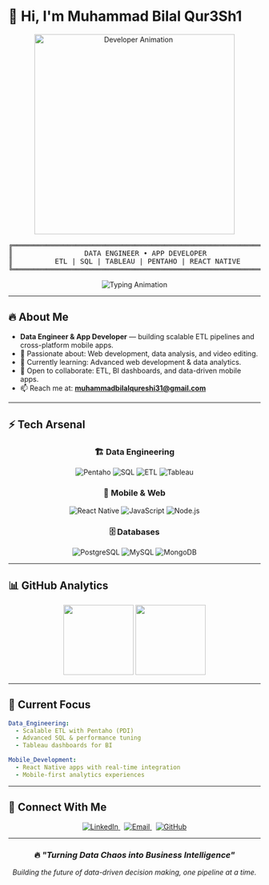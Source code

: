# 👋 Hi, I'm Muhammad Bilal Qur3Sh1

<p align="center">
  <img src="https://i.giphy.com/media/xT9IgIc0lryrxvqVGM/giphy.gif" alt="Developer Animation" width="400">
</p>

<div align="center">
<pre>
╔════════════════════════════════════════════════════════════╗
║                 DATA ENGINEER • APP DEVELOPER              ║
║          ETL | SQL | TABLEAU | PENTAHO | REACT NATIVE      ║
╚════════════════════════════════════════════════════════════╝
</pre>
</div>

<p align="center">
  <img src="https://readme-typing-svg.herokuapp.com?size=22&duration=3500&pause=1200&color=F85D7F&center=true&vCenter=true&width=700&lines=Turning+Data+Chaos+into+Insights;Building+Scalable+ETL+Pipelines;Mastering+SQL+%7C+Tableau+%7C+Pentaho;Data+Engineering+%7C+Analytics+%7C+BI" alt="Typing Animation">
</p>

---

## 🔥 About Me
- **Data Engineer & App Developer** — building scalable ETL pipelines and cross-platform mobile apps.  
- 👀 Passionate about: Web development, data analysis, and video editing.  
- 🌱 Currently learning: Advanced web development & data analytics.  
- 💞️ Open to collaborate: ETL, BI dashboards, and data-driven mobile apps.  
- 📫 Reach me at: **muhammadbilalqureshi31@gmail.com**

---

## ⚡ Tech Arsenal

<div align="center">

### 🏗️ Data Engineering
![Pentaho](https://img.shields.io/badge/Pentaho-FF6C37?style=for-the-badge&logo=pentaho&logoColor=white)
![SQL](https://img.shields.io/badge/Advanced_SQL-336791?style=for-the-badge&logo=postgresql&logoColor=white)
![ETL](https://img.shields.io/badge/ETL_Pipelines-FF6B35?style=for-the-badge&logo=apache-airflow&logoColor=white)
![Tableau](https://img.shields.io/badge/Tableau-E97627?style=for-the-badge&logo=tableau&logoColor=white)

### 📱 Mobile & Web
![React Native](https://img.shields.io/badge/React_Native-20232A?style=for-the-badge&logo=react&logoColor=61DAFB)
![JavaScript](https://img.shields.io/badge/JavaScript-F7DF1E?style=for-the-badge&logo=javascript&logoColor=black)
![Node.js](https://img.shields.io/badge/Node.js-43853D?style=for-the-badge&logo=node.js&logoColor=white)

### 🗄️ Databases
![PostgreSQL](https://img.shields.io/badge/PostgreSQL-316192?style=for-the-badge&logo=postgresql&logoColor=white)
![MySQL](https://img.shields.io/badge/MySQL-005C84?style=for-the-badge&logo=mysql&logoColor=white)
![MongoDB](https://img.shields.io/badge/MongoDB-4EA94B?style=for-the-badge&logo=mongodb&logoColor=white)

</div>

---

## 📊 GitHub Analytics
<div align="center">
  <img src="https://github-readme-stats.vercel.app/api?username=mrQur3Sh1&show_icons=true&theme=tokyonight&hide_border=true" height="140" />
  <img src="https://streak-stats.demolab.com?user=mrQur3Sh1&theme=tokyonight&hide_border=true" height="140" />
</div>

---

## 🎯 Current Focus

```yaml
Data_Engineering:
  - Scalable ETL with Pentaho (PDI)
  - Advanced SQL & performance tuning
  - Tableau dashboards for BI

Mobile_Development:
  - React Native apps with real-time integration
  - Mobile-first analytics experiences
````

---

## 🔗 Connect With Me

<p align="center">
  <a href="https://www.linkedin.com/in/muhammad-bilal-qureshi-52236528a" target="_blank">
    <img src="https://img.shields.io/badge/LinkedIn-Connect-blue?style=for-the-badge&logo=linkedin&logoColor=white" alt="LinkedIn" />
  </a>
  &nbsp;
  <a href="mailto:muhammadbilalqureshi31@gmail.com">
    <img src="https://img.shields.io/badge/Email-Contact-red?style=for-the-badge&logo=gmail&logoColor=white" alt="Email" />
  </a>
  &nbsp;
  <a href="https://github.com/mrQur3Sh1" target="_blank">
    <img src="https://img.shields.io/badge/GitHub-Profile-181717?style=for-the-badge&logo=github&logoColor=white" alt="GitHub" />
  </a>
</p>

---

<div align="center">

### 🔥 *"Turning Data Chaos into Business Intelligence"*

*Building the future of data-driven decision making, one pipeline at a time.*

</div>

